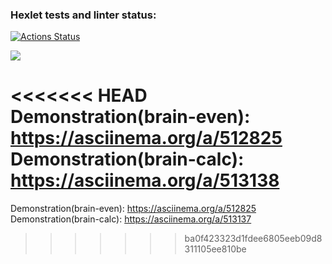 ### Hexlet tests and linter status:

[![Actions Status](https://github.com/ViktorFAlex/frontend-project-lvl1/workflows/hexlet-check/badge.svg)](https://github.com/ViktorFAlex/frontend-project-lvl1/actions)

<a href="https://codeclimate.com/github/ViktorFAlex/frontend-project-lvl1/maintainability"><img src="https://api.codeclimate.com/v1/badges/3b963df8523b358d35c9/maintainability" /></a>

<<<<<<< HEAD
Demonstration(brain-even): https://asciinema.org/a/512825
Demonstration(brain-calc): https://asciinema.org/a/513138
=======
Demonstration(brain-even): https://asciinema.org/a/512825  
Demonstration(brain-calc): https://asciinema.org/a/513137
>>>>>>> ba0f423323d1fdee6805eeb09d8311105ee810be
